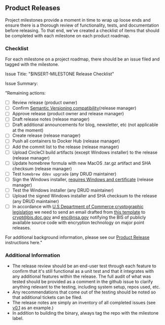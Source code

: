 ## Product Releases

Project milestones provide a moment in time to wrap up loose ends and ensure there is a thorough review of functionality, tests, and documentation before releasing. To that end, we've created a checklist of items that should be completed with each milestone on each product roadmap.

### Checklist 

For each milestone on a project roadmap, there should be an issue filed and tagged with the milestone.

Issue Title: "$INSERT-MILESTONE Release Checklist"

Issue Summary:

"Remaining actions:

* [ ] Review release (product owner)
* [ ] Confirm [Semantic Versioning compatibility](https://github.com/drud/ddev/issues/352)(release manager)
* [ ] Approve release (product owner and release manager)
* [ ] Draft release notes (release manager)
* [ ] Draft additional announcements for blog, newsletter, etc (not applicable at the moment)
* [ ] Create release (release manager)
* [ ] Push all containers to Docker Hub (release manager)
* [ ] Add the commit list to the release (release manager)
* [ ] Upload CircleCI build artifacts (except Windows installer) to the release (release manager)
* [ ] Update homebrew formula with new MacOS .tar.gz artifact and SHA checksum (release manager)
* [ ] Test `homebrew ddev upgrade` (any DRUD maintainer)
* [ ] Sign the Windows installer, [requires Windows and certificate](https://github.com/drud/ddev/issues/840) (release manager)
* [ ] Test the Windows installer (any DRUD maintainer)
* [ ] Upload the signed Windows installer and SHA checksum to the release (any DRUD maintainer)
* [ ] In accordance with [U.S Department of Commerce cryptographic legislation](https://www.bis.doc.gov/index.php/policy-guidance/encryption/encryption-faqs/15-policy-guidance/encryption) we need to send an email drafted from [this template](bis_template.md) to crypt@bis.doc.gov and enc@nsa.gov notifying the BIS of publicly available source code with encryption technology on major point releases.

For additional background information, please see our [Product Release](https://github.com/drud/community/blob/master/development/product_release.md) instructions here."

### Additional Information

* The release review should be an end-user test through each feature to confirm that it's still functional as a unit test and that it integrates with any additional features within the release. The full audit of what was tested should be provided as a comment in the github issue to clarify anything relevant to the testing, including system setup, repos used, etc.
* Any recommendations that come out of the testing should be noted so that additional tickets can be filed.
* The release notes are simply an inventory of all completed issues (see [v0.1](https://github.com/drud/ddev/releases/tag/v0.1) as an example.)
* In addition to building the binary, always tag the repo with the milestone label.
